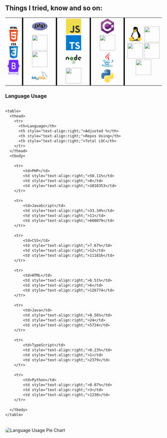 <h2>Things I tried, know and so on:</h2>
<table>
  <tr>
    <td align="center">
      <a href="https://www.w3.org/html/" target="_blank" title="HTML5"><img src="https://raw.githubusercontent.com/devicons/devicon/master/icons/html5/html5-original-wordmark.svg" width="50" height="50"/></a>
      <a href="https://www.w3schools.com/css/" target="_blank" title="CSS3"><img src="https://raw.githubusercontent.com/devicons/devicon/master/icons/css3/css3-original-wordmark.svg" width="50" height="50"/></a>
      <a href="https://getbootstrap.com" target="_blank" title="Bootstrap"><img src="https://raw.githubusercontent.com/devicons/devicon/master/icons/bootstrap/bootstrap-plain-wordmark.svg" width="50" height="50"/></a>
    </td>
    <td style="border-left: 4px solid black;" align="center">
      <a href="https://www.php.net" target="_blank" title="PHP"><img src="https://raw.githubusercontent.com/devicons/devicon/master/icons/php/php-original.svg" width="50" height="50"/></a>
      <a href="https://codeigniter.com" target="_blank" title="CodeIgniter"><img src="https://cdn.worldvectorlogo.com/logos/codeigniter.svg" width="50" height="50"/></a>
      <a href="https://mariadb.org/" target="_blank" title="MariaDB"><img src="https://www.vectorlogo.zone/logos/mariadb/mariadb-icon.svg" width="50" height="50"/></a>
      <a href="https://www.mysql.com/" target="_blank" title="MySQL"><img src="https://raw.githubusercontent.com/devicons/devicon/master/icons/mysql/mysql-original-wordmark.svg" width="50" height="50"/></a>
    </td>
    <td style="border-left: 4px solid black;" align="center">
      <a href="https://developer.mozilla.org/en-US/docs/Web/JavaScript" target="_blank" title="JavaScript"><img src="https://raw.githubusercontent.com/devicons/devicon/master/icons/javascript/javascript-original.svg" width="50" height="50"/></a>
      <a href="https://www.typescriptlang.org/" target="_blank" title="TypeScript"><img src="https://raw.githubusercontent.com/devicons/devicon/master/icons/typescript/typescript-original.svg" width="50" height="50"/></a>
      <a href="https://nodejs.org" target="_blank" title="Node.js"><img src="https://raw.githubusercontent.com/devicons/devicon/master/icons/nodejs/nodejs-original-wordmark.svg" width="50" height="50"/></a>
      <a href="https://angular.io" target="_blank" title="Angular"><img src="https://angular.io/assets/images/logos/angular/angular.svg" width="50" height="50"/></a>
    </td>
    <td style="border-left: 4px solid black;" align="center">
      <a href="https://www.w3schools.com/cs/" target="_blank" title="C#"><img src="https://raw.githubusercontent.com/devicons/devicon/master/icons/csharp/csharp-original.svg" width="50" height="50"/></a>
      <a href="https://unity.com/" target="_blank" title="Unity"><img src="https://www.vectorlogo.zone/logos/unity3d/unity3d-icon.svg" width="50" height="50"/></a>
      <a href="https://www.java.com" target="_blank" title="Java"><img src="https://raw.githubusercontent.com/devicons/devicon/master/icons/java/java-original.svg" width="50" height="50"/></a>
      <a href="https://www.python.org" target="_blank" title="Python"><img src="https://raw.githubusercontent.com/devicons/devicon/master/icons/python/python-original.svg" width="50" height="50"/></a>
    </td>
    <td style="border-left: 4px solid black;" align="center">
      <a href="https://www.linux.org/" target="_blank" title="Linux"><img src="https://raw.githubusercontent.com/devicons/devicon/master/icons/linux/linux-original.svg" width="50" height="50"/></a>
      <a href="https://www.raspberrypi.com/" target="_blank" title="Raspberry Pi"><img src="https://brandlogos.net/wp-content/uploads/2020/09/raspberry-pi-logo.png" width="50" height="50"/></a>
      <a href="https://grafana.com" target="_blank" title="Grafana"><img src="https://www.vectorlogo.zone/logos/grafana/grafana-icon.svg" width="50" height="50"/></a>
      <a href="https://git-scm.com/" target="_blank" title="Git"><img src="https://www.vectorlogo.zone/logos/git-scm/git-scm-icon.svg" width="50" height="50"/></a>
      <a href="https://www.arduino.cc/" target="_blank" title="Arduino"><img src="https://cdn.worldvectorlogo.com/logos/arduino-1.svg" width="50" height="50"/></a>
    </td>
  </tr>
</table>

<!-- START_SECTION:language-usage -->
### Language Usage


<div style="display: flex; align-items: flex-start; gap: 20px; flex-wrap: wrap;">
  <div style="flex: 1; min-width: 320px; overflow-x: auto;">
    
    <table>
      <thead>
        <tr>
          <th>Language</th>
          <th style="text-align:right;">Adjusted %</th>
          <th style="text-align:right;">Repos Using</th>
          <th style="text-align:right;">Total LOC</th>
        </tr>
      </thead>
      <tbody>
        
        <tr>
            <td>PHP</td>
            <td style="text-align:right;">50.11%</td>
            <td style="text-align:right;">8</td>
            <td style="text-align:right;">1010353</td>
        </tr>
        
        <tr>
            <td>JavaScript</td>
            <td style="text-align:right;">33.34%</td>
            <td style="text-align:right;">11</td>
            <td style="text-align:right;">660079</td>
        </tr>
        
        <tr>
            <td>CSS</td>
            <td style="text-align:right;">7.67%</td>
            <td style="text-align:right;">12</td>
            <td style="text-align:right;">111816</td>
        </tr>
        
        <tr>
            <td>HTML</td>
            <td style="text-align:right;">6.51%</td>
            <td style="text-align:right;">6</td>
            <td style="text-align:right;">126774</td>
        </tr>
        
        <tr>
            <td>Java</td>
            <td style="text-align:right;">0.56%</td>
            <td style="text-align:right;">24</td>
            <td style="text-align:right;">5724</td>
        </tr>
        
        <tr>
            <td>TypeScript</td>
            <td style="text-align:right;">0.23%</td>
            <td style="text-align:right;">1</td>
            <td style="text-align:right;">2379</td>
        </tr>
        
        <tr>
            <td>Python</td>
            <td style="text-align:right;">0.07%</td>
            <td style="text-align:right;">3</td>
            <td style="text-align:right;">1230</td>
        </tr>
        
      </tbody>
    </table>
    
  </div>

  <div style="flex: 1; min-width: 320px;">
    <img src="language_usage_pie.png" alt="Language Usage Pie Chart" style="max-width: 100%; height: auto; border-radius: 8px;" />
  </div>
</div>

<!-- END_SECTION:language-usage -->
